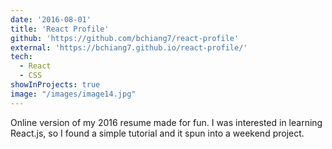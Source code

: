 ```yaml
---
date: '2016-08-01'
title: 'React Profile'
github: 'https://github.com/bchiang7/react-profile'
external: 'https://bchiang7.github.io/react-profile/'
tech:
  - React
  - CSS
showInProjects: true
image: "/images/image14.jpg"
---
```


Online version of my 2016 resume made for fun. I was interested in learning React.js, so I found a simple tutorial and it spun into a weekend project.
